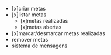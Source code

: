 - [x]criar metas
- [x]listar metas
    - [x]metas realizadas
    - [x]metas abertas
- [x]marcar/desmarcar metas realizadas
- remover metas
- sistema de mensagens